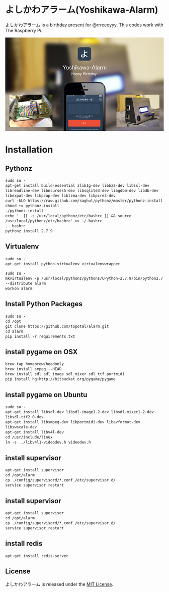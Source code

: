 # よしかわアラーム(Yoshikawa-Alarm)

よしかわアラーム is a birthday present for [@rrreeeyyy](https://twitter.com/rrreeeyyy).
This codes work with The Raspberry Pi.

![よしかわあらーむ](./images/main.png)

# Installation

## Pythonz 

```
sudo su -
apt-get install build-essential zlib1g-dev libbz2-dev libssl-dev libreadline-dev libncurses5-dev libsqlite3-dev libgdbm-dev libdb-dev libexpat-dev libpcap-dev liblzma-dev libpcre3-dev
curl -kLO https://raw.github.com/saghul/pythonz/master/pythonz-install
chmod +x pythonz-install
./pythonz-install
echo '  [[ -s /usr/local/pythonz/etc/bashrc ]] && source /usr/local/pythonz/etc/bashrc' >> ~/.bashrc
. .bashrc
pythonz install 2.7.9
```


## Virtualenv

```
sudo su -
apt-get install python-virtualenv virtualenvwrapper
```

```
sudo su -
mkvirtualenv -p /usr/local/pythonz/pythons/CPython-2.7.9/bin/python2.7 --distribute alarm
workon alarm
```

## Install Python Packages

```
sudo su -
cd /opt
git clone https://github.com/topotal/alarm.git
cd alarm
pip install -r requirements.txt
```

## install pygame on OSX

```
brew tap homebrew/headonly
brew install smpeg --HEAD
brew install sdl sdl_image sdl_mixer sdl_ttf portmidi
pip install hg+http://bitbucket.org/pygame/pygame
```

## install pygame on Ubuntu

```
sudo su -
apt-get install libsdl-dev libsdl-image1.2-dev libsdl-mixer1.2-dev libsdl-ttf2.0-dev 
apt-get install libsmpeg-dev libportmidi-dev libavformat-dev libswscale-dev
apt-get install libv4l-dev
cd /usr/include/linux
ln -s ../libv4l1-videodev.h videodev.h
```

## install supervisor

```
apt-get install supervisor
cd /opt/alarm
cp ./config/supervisord/*.conf /etc/supervisor.d/
service supervisor restart
```
## install supervisor

```
apt-get install supervisor
cd /opt/alarm
cp ./config/supervisord/*.conf /etc/supervisor.d/
service supervisor restart
```

## install redis

```
apt-get install redis-server
```

## License

よしかわアラーム is released under the [MIT License](http://www.opensource.org/licenses/MIT).
